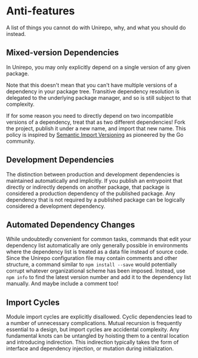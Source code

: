 # Anti-features

A list of things you cannot do with Unirepo, why, and what you should do
instead.

## Mixed-version Dependencies

In Unirepo, you may only explicitly depend on a single version of any given
package.

Note that this doesn't mean that you can't have multiple versions of a
dependency in your package tree. Transitive dependency resolution is delegated
to the underlying package manager, and so is still subject to that complexity.

If for some reason you need to directly depend on two incompatible versions of
a dependency, treat that as two different dependencies! Fork the project,
publish it under a new name, and import that new name. This policy is inspired
by [Semantic Import Versioning][1] as pioneered by the Go community.

[1]: https://research.swtch.com/vgo-import

## Development Dependencies

The distinction between production and development dependencies is maintained
automatically and implicitly. If you publish an entrypoint that directly or
indirectly depends on another package, that package is considered a production
dependency of the published package. Any dependency that is not required by a
published package can be logically considered a development dependency.

## Automated Dependency Changes

While undoubtedly convenient for common tasks, commands that edit your
dependency list automatically are only generally possible in environments
where the dependency list is treated as a data file instead of source code.
Since the Unirepo configuration file may contain comments and other structure,
a command similar to `npm install --save` would potentially corrupt whatever
organizational scheme has been imposed. Instead, use `npm info` to find the
latest version number and add it to the dependency list manually. And maybe
include a comment too!

## Import Cycles

Module import cycles are explicitly disallowed. Cyclic dependencies lead to a
number of unnecessary complications. Mutual recursion is frequently essential
to a design, but import cycles are accidental complexity. Any fundamental knots
can be untangled by hoisting them to a central location and introducing
indirection. This indirection typically takes the form of interface and
dependency injection, or mutation during initialization.
